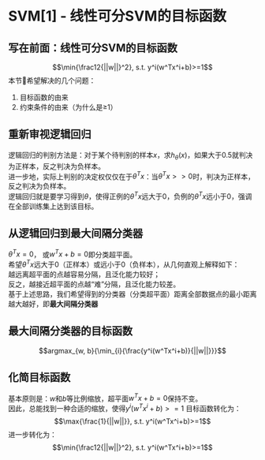 # SVM[1] - 线性可分SVM的目标函数
## 写在前面：线性可分SVM的目标函数
$$\min{\frac12{||w||}^2}, s.t. y^i(w^Tx^i+b)>=1$$
本节希望解决的几个问题：
1. 目标函数的由来
2. 约束条件的由来（为什么是≥1）
## 重新审视逻辑回归
逻辑回归的判别方法是：对于某个待判别的样本$x$，求$h_{\theta}(x)$，如果大于0.5就判决为正样本，反之判决为负样本。  
进一步地，实际上判别的决定权仅仅在于${\theta}^Tx$：当${\theta}^Tx>>0$时，判决为正样本，反之判决为负样本。  
逻辑回归就是要学习得到$\theta$，使得正例的${\theta}^Tx$远大于0，负例的${\theta}^Tx$远小于0，强调在全部训练集上达到该目标。
## 从逻辑回归到最大间隔分类器
${\theta}^Tx=0$， 或$w^Tx+b=0$即分类超平面。  
希望${\theta}^Tx$远大于0（正样本）或远小于0（负样本），从几何直观上解释如下：  
越远离超平面的点越容易分隔，且泛化能力较好；  
反之，越接近超平面的点越“难”分隔，且泛化能力较差。  
基于上述思路，我们希望得到的分类器（分类超平面）距离全部数据点的最小距离越大越好，即**最大间隔分类器**
## 最大间隔分类器的目标函数
$$argmax_{w, b}{\min_{i}{\frac{y^i(w^Tx^i+b)}{||w||}}}$$
## 化简目标函数
基本原则是：$w$和$b$等比例缩放，超平面$w^Tx+b=0$保持不变。  
因此，总能找到一种合适的缩放，使得$y^i(w^Tx^i+b)>=1$
目标函数转化为：
$$\max{\frac{1}{||w||}}, s.t. y^i(w^Tx^i+b)>=1$$
进一步转化为：
$$\min{\frac12{||w||}^2}, s.t. y^i(w^Tx^i+b)>=1$$